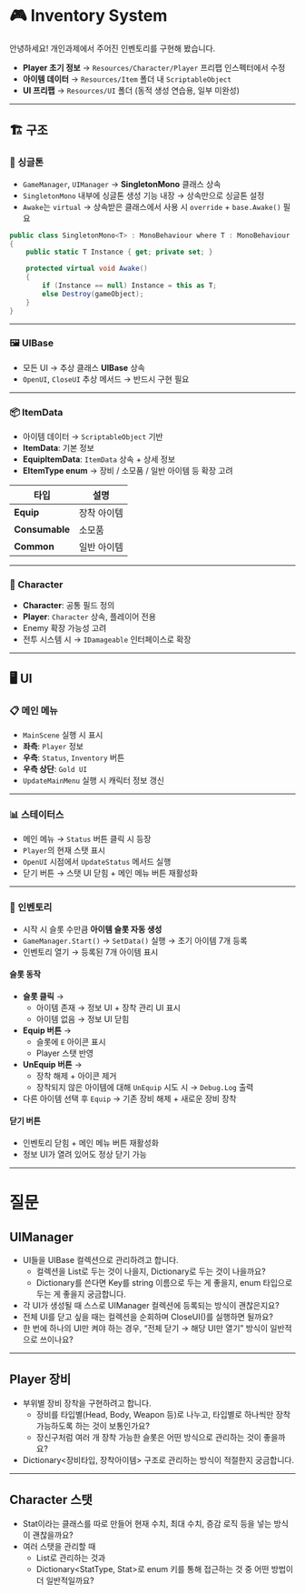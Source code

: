 # 🎮 Inventory System

안녕하세요! 개인과제에서 주어진 인벤토리를 구현해 봤습니다.  

- **Player 초기 정보** → `Resources/Character/Player` 프리팹 인스펙터에서 수정  
- **아이템 데이터** → `Resources/Item` 폴더 내 `ScriptableObject`  
- **UI 프리팹** → `Resources/UI` 폴더 (동적 생성 연습용, 일부 미완성)  

---

## 🏗 구조

### 🔧 싱글톤
- `GameManager`, `UIManager` → **SingletonMono** 클래스 상속  
- `SingletonMono` 내부에 싱글톤 생성 기능 내장 → 상속만으로 싱글톤 설정  
- `Awake`는 `virtual` → 상속받은 클래스에서 사용 시 `override` + `base.Awake()` 필요  

```csharp
public class SingletonMono<T> : MonoBehaviour where T : MonoBehaviour
{
    public static T Instance { get; private set; }

    protected virtual void Awake()
    {
        if (Instance == null) Instance = this as T;
        else Destroy(gameObject);
    }
}
```

---

### 🖼 UIBase
- 모든 UI → 추상 클래스 **UIBase** 상속
- `OpenUI`, `CloseUI` 추상 메서드 → 반드시 구현 필요

---

### 📦 ItemData
- 아이템 데이터 → `ScriptableObject` 기반
- **ItemData**: 기본 정보
- **EquipItemData**: `ItemData` 상속 + 상세 정보
- **EItemType enum** → 장비 / 소모품 / 일반 아이템 등 확장 고려

| 타입             | 설명     |
| -------------- | ------ |
| **Equip**      | 장착 아이템 |
| **Consumable** | 소모품    |
| **Common**     | 일반 아이템 |

---

### 🧑 Character
- **Character**: 공통 필드 정의
- **Player**: `Character` 상속, 플레이어 전용
- Enemy 확장 가능성 고려
- 전투 시스템 시 → `IDamageable` 인터페이스로 확장

---

## 🖥 UI

### 📋 메인 메뉴
- `MainScene` 실행 시 표시
- **좌측**: `Player` 정보
- **우측**: `Status`, `Inventory` 버튼
- **우측 상단**: `Gold UI`
- `UpdateMainMenu` 실행 시 캐릭터 정보 갱신

---

### 📊 스테이터스
- 메인 메뉴 → `Status` 버튼 클릭 시 등장
- `Player`의 현재 스탯 표시
- `OpenUI` 시점에서 `UpdateStatus` 메서드 실행
- 닫기 버튼 → 스탯 UI 닫힘 + 메인 메뉴 버튼 재활성화

---

### 🎒 인벤토리
- 시작 시 슬롯 수만큼 **아이템 슬롯 자동 생성**
- `GameManager.Start()` → `SetData()` 실행 → 초기 아이템 7개 등록
- 인벤토리 열기 → 등록된 7개 아이템 표시

#### 슬롯 동작
- **슬롯 클릭** →
  - 아이템 존재 → 정보 UI + 장착 관리 UI 표시
  - 아이템 없음 → 정보 UI 닫힘
- **Equip 버튼** →
  - 슬롯에 `E` 아이콘 표시
  - Player 스탯 반영
- **UnEquip 버튼** →
  - 장착 해제 + 아이콘 제거
  - 장착되지 않은 아이템에 대해 `UnEquip` 시도 시 → `Debug.Log` 출력
- 다른 아이템 선택 후 `Equip` → 기존 장비 해제 + 새로운 장비 장착

#### 닫기 버튼
- 인벤토리 닫힘 + 메인 메뉴 버튼 재활성화
- 정보 UI가 열려 있어도 정상 닫기 가능

---

# 질문

## UIManager
- UI들을 UIBase 컬렉션으로 관리하려고 합니다.
  - 컬렉션을 List로 두는 것이 나을지, Dictionary로 두는 것이 나을까요?
  - Dictionary를 쓴다면 Key를 string 이름으로 두는 게 좋을지, enum 타입으로 두는 게 좋을지 궁금합니다.
- 각 UI가 생성될 때 스스로 UIManager 컬렉션에 등록되는 방식이 괜찮은지요?
- 전체 UI를 닫고 싶을 때는 컬렉션을 순회하며 CloseUI()를 실행하면 될까요?
- 한 번에 하나의 UI만 켜야 하는 경우, “전체 닫기 → 해당 UI만 열기” 방식이 일반적으로 쓰이나요?

---

## Player 장비
- 부위별 장비 장착을 구현하려고 합니다.
  - 장비를 타입별(Head, Body, Weapon 등)로 나누고, 타입별로 하나씩만 장착 가능하도록 하는 것이 보통인가요?
  - 장신구처럼 여러 개 장착 가능한 슬롯은 어떤 방식으로 관리하는 것이 좋을까요?
- Dictionary<장비타입, 장착아이템> 구조로 관리하는 방식이 적절한지 궁금합니다.

---

## Character 스탯

- Stat이라는 클래스를 따로 만들어 현재 수치, 최대 수치, 증감 로직 등을 넣는 방식이 괜찮을까요?
- 여러 스탯을 관리할 때
  - List<Stat>로 관리하는 것과
  - Dictionary<StatType, Stat>로 enum 키를 통해 접근하는 것 중 어떤 방법이 더 일반적일까요?
